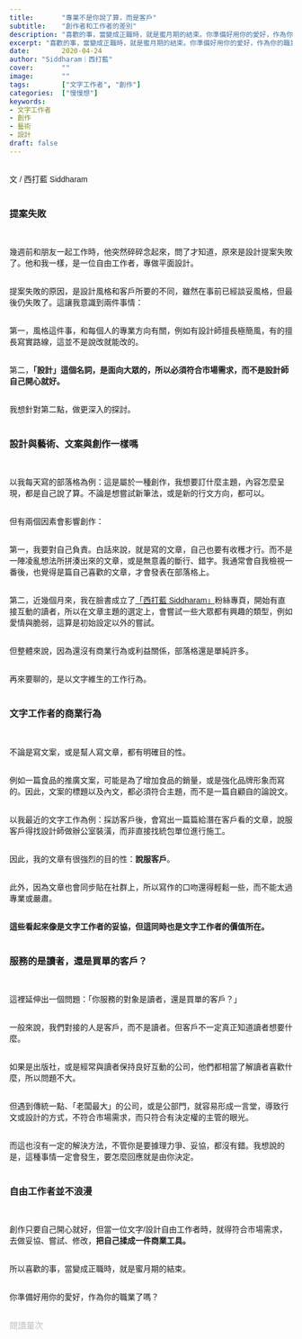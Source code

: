 ```yaml
---
title:       "專業不是你說了算，而是客戶"
subtitle:    "創作者和工作者的差別"
description: "喜歡的事，當變成正職時，就是蜜月期的結束。你準備好用你的愛好，作為你的職業了嗎？"
excerpt: "喜歡的事，當變成正職時，就是蜜月期的結束。你準備好用你的愛好，作為你的職業了嗎？"
date:        2020-04-24
author: "Siddharam｜西打藍"
cover:       ""
image:       ""
tags:        ["文字工作者", "創作"]
categories:  ["慢慢想"]
keywords:
- 文字工作者
- 創作
- 藝術
- 設計
draft: false
---
```


<article style="font-family: 'Noto Sans TC', '微軟正黑體', sans-serif; font-weight: 300;">

<br>文 / 西打藍 Siddharam<br><br>

<h3 class="article-h1-color">提案失敗</h3><br>

幾週前和朋友一起工作時，他突然碎碎念起來，問了才知道，原來是設計提案失敗了。他和我一樣，是一位自由工作者，專做平面設計。<br><br>

提案失敗的原因，是設計風格和客戶所要的不同，雖然在事前已經談妥風格，但最後仍失敗了。這讓我意識到兩件事情：<br><br>

第一，風格這件事，和每個人的專業方向有關，例如有設計師擅長極簡風，有的擅長寫實路線，這並不是說改就能改的。<br><br>

第二，<b>「設計」這個名詞，是面向大眾的，所以必須符合市場需求，而不是設計師自己開心就好。</b><br><br>

我想針對第二點，做更深入的探討。<br><br>

<h3 class="article-h1-color">設計與藝術、文案與創作一樣嗎</h3><br>

以我每天寫的部落格為例：這是屬於一種創作，我想要訂什麼主題，內容怎麼呈現，都是自己說了算。不論是想嘗試新筆法，或是新的行文方向，都可以。<br><br>

但有兩個因素會影響創作：<br><br>

第一，我要對自己負責。白話來說，就是寫的文章，自己也要有收穫才行。而不是一陣凌亂想法所拼湊出來的文章，或是無意義的斷行、錯字。我通常會自我檢視一番後，也覺得是篇自己喜歡的文章，才會發表在部落格上。<br><br>

第二，近幾個月來，我在臉書成立了<a href="https://www.facebook.com/%E8%A5%BF%E6%89%93%E8%97%8D-Siddharam-104806204464269/" target="_blank">「西打藍 Siddharam」</a>粉絲專頁，開始有直接互動的讀者，所以在文章主題的選定上，會嘗試一些大眾都有興趣的類型，例如愛情與脆弱，這算是初始設定以外的嘗試。<br><br>

但整體來說，因為還沒有商業行為或利益關係，部落格還是單純許多。<br><br>

再來要聊的，是以文字維生的工作行為。<br><br>

<h3 class="article-h1-color">文字工作者的商業行為</h3><br>

不論是寫文案，或是幫人寫文章，都有明確目的性。<br><br>

例如一篇食品的推廣文案，可能是為了增加食品的銷量，或是強化品牌形象而寫的。因此，文案的標題以及內文，都必須符合主題，而不是一篇自顧自的論說文。<br><br>

以我最近的文字工作為例：採訪客戶後，會寫出一篇篇給潛在客戶看的文章，說服客戶得找設計師做辦公室裝潢，而非直接找統包單位進行施工。<br><br>

因此，我的文章有很強烈的目的性：<b>說服客戶</b>。<br><br>

此外，因為文章也會同步貼在社群上，所以寫作的口吻還得輕鬆一些，而不能太過專業或嚴肅。<br><br>

<b>這些看起來像是文字工作者的妥協，但這同時也是文字工作者的價值所在。</b><br><br>

<h3 class="article-h1-color">服務的是讀者，還是買單的客戶？</h3><br>

這裡延伸出一個問題：「你服務的對象是讀者，還是買單的客戶？」<br><br>

一般來說，我們對接的人是客戶，而不是讀者。但客戶不一定真正知道讀者想要什麼。<br><br>

如果是出版社，或是經常與讀者保持良好互動的公司，他們都相當了解讀者喜歡什麼，所以問題不大。<br><br>

但遇到傳統一點、「老闆最大」的公司，或是公部門，就容易形成一言堂，導致行文或設計的方式，不符合市場需求，而只符合有決定權的主管的眼光。<br><br>

而這也沒有一定的解決方法，不管你是要據理力爭、妥協，都沒有錯。我想說的是，這種事情一定會發生，要怎麼回應就是由你決定。<br><br>

<h3 class="article-h1-color">自由工作者並不浪漫</h3><br>

創作只要自己開心就好，但當一位文字/設計自由工作者時，就得符合市場需求，去做妥協、嘗試、修改，<b>把自己揉成一件商業工具。</b><br><br>

所以喜歡的事，當變成正職時，就是蜜月期的結束。<br><br>

你準備好用你的愛好，作為你的職業了嗎？<br><br>



</article>

<div style="color: #bfbfbf; font-size: 15px;" id="busuanzi_container_page_pv">
  閱讀量<span id="busuanzi_value_page_pv"></span>次
</div>

<script src="../../js/post.js"></script>




